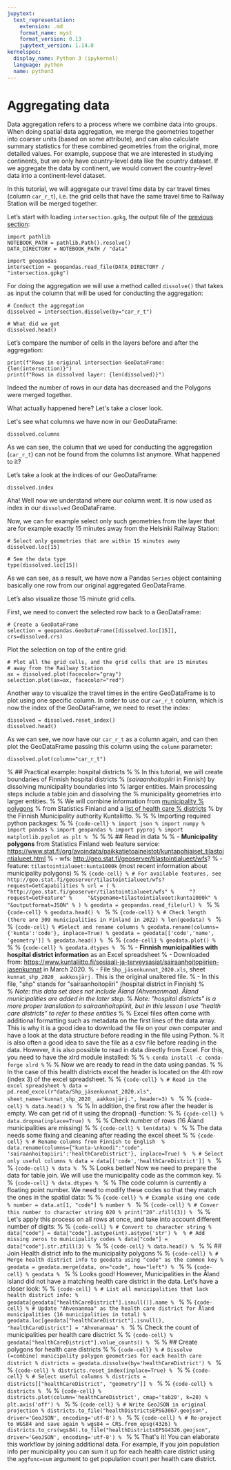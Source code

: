 ```yaml
---
jupytext:
  text_representation:
    extension: .md
    format_name: myst
    format_version: 0.13
    jupytext_version: 1.14.0
kernelspec:
  display_name: Python 3 (ipykernel)
  language: python
  name: python3
---
```


# Aggregating data

Data aggregation refers to a process where we combine data into groups. When
doing spatial data aggregation, we merge the geometries together into coarser
units (based on some attribute), and can also calculate summary statistics for
these combined geometries from the original, more detailed values. For example,
suppose that we are interested in studying continents, but we only have
country-level data like the country dataset. If we aggregate the data by
continent, we would convert the country-level data into a continent-level
dataset.

In this tutorial, we will aggregate our travel time data by car travel times
(column `car_r_t`), i.e. the grid cells that have the same travel time to
Railway Station will be merged together.

Let’s start with loading `intersection.gpkg`, the output file of the
[previous section](overlay-analysis):

```{code-cell}
import pathlib 
NOTEBOOK_PATH = pathlib.Path().resolve()
DATA_DIRECTORY = NOTEBOOK_PATH / "data"
```

```{code-cell}
import geopandas
intersection = geopandas.read_file(DATA_DIRECTORY / "intersection.gpkg")
```

For doing the aggregation we will use a method called `dissolve()` that takes
as input the column that will be used for conducting the aggregation:

```{code-cell}
# Conduct the aggregation
dissolved = intersection.dissolve(by="car_r_t")

# What did we get
dissolved.head()
```

Let’s compare the number of cells in the layers before and after the
aggregation:

```{code-cell}
print(f"Rows in original intersection GeoDataFrame: {len(intersection)}")
print(f"Rows in dissolved layer: {len(dissolved)}")
```

Indeed the number of rows in our data has decreased and the Polygons were
merged together.

What actually happened here? Let's take a closer look. 

Let's see what columns we have now in our GeoDataFrame:

```{code-cell}
dissolved.columns
```

As we can see, the column that we used for conducting the aggregation
(`car_r_t`) can not be found from the columns list anymore. What happened to
it?

Let’s take a look at the indices of our GeoDataFrame:

```{code-cell}
dissolved.index
```

Aha! Well now we understand where our column went. It is now used as index in
our `dissolved` GeoDataFrame. 

Now, we can for example select only such geometries from the layer that are for
example exactly 15 minutes away from the Helsinki Railway Station:

```{code-cell}
# Select only geometries that are within 15 minutes away
dissolved.loc[15]
```

```{code-cell}
# See the data type
type(dissolved.loc[15])
```


As we can see, as a result, we have now a Pandas `Series` object containing
basically one row from our original aggregated GeoDataFrame.

Let’s also visualize those 15 minute grid cells.

First, we need to convert the selected row back to a GeoDataFrame:

```{code-cell}
# Create a GeoDataFrame
selection = geopandas.GeoDataFrame([dissolved.loc[15]], crs=dissolved.crs)
```

Plot the selection on top of the entire grid:

```{code-cell}
# Plot all the grid cells, and the grid cells that are 15 minutes
# away from the Railway Station
ax = dissolved.plot(facecolor="gray")
selection.plot(ax=ax, facecolor="red")
```

Another way to visualize the travel times in the entire GeoDataFrame is to plot using one specific column. In order to use our `car_r_t` column, which is now the index of the GeoDataFrame, we need to reset the index:

```{code-cell}
dissolved = dissolved.reset_index()
dissolved.head()
```

As we can see, we now have our `car_r_t` as a column again, and can then plot the GeoDataFrame passing this column using the `column` parameter:

```{code-cell}
dissolved.plot(column="car_r_t")
```

% ## Practical example: hospital districts
% 
% In this tutorial, we will create boundaries of Finnish hospital districts
% (*sairaanhoitopiiri* in Finnish) by dissolving municipality boundaries into
% larger entities. Main processing steps include a table join and dissolving the
% municipality geometries into larger entities.
% 
% We will combine information from [municipality
% polygons](https://www.stat.fi/org/avoindata/paikkatietoaineistot/vaesto_tilastointialueittain.html)
% from Statistics Finland and a [list of health care
% districts](https://www.kuntaliitto.fi/sosiaali-ja-terveysasiat/sairaanhoitopiirien-jasenkunnat)
% by the Finnish Municipality authority Kuntaliitto.
% 
% 
% Importing required python packages:
% 
% ```{code-cell}
% import json
% import numpy
% import pandas
% import geopandas
% import pyproj
% import matplotlib.pyplot as plt
% ```
% 
% 
% ## Read in data
% 
% - **Municipality polygons** from Statistics Finland web feature service: https://www.stat.fi/org/avoindata/paikkatietoaineistot/kuntapohjaiset_tilastointialueet.html
%     - wfs: http://geo.stat.fi/geoserver/tilastointialueet/wfs?
%     - feature: `tilastointialueet:kunta1000k` (most recent information about municipality polygons)
% 
% ```{code-cell}
% # For available features, see http://geo.stat.fi/geoserver/tilastointialueet/wfs?request=GetCapabilities
% url = (
%     "http://geo.stat.fi/geoserver/tilastointialueet/wfs"
%     "?request=GetFeature"
%     "&typename=tilastointialueet:kunta1000k"
%     "&outputformat=JSON"
% )
% geodata = geopandas.read_file(url)
% ```
% 
% ```{code-cell}
% geodata.head()
% ```
% 
% ```{code-cell}
% # Check length (there are 309 municipalities in Finland in 2022)
% len(geodata)
% ```
% 
% ```{code-cell}
% #Select and rename columns
% geodata.rename(columns={'kunta':'code'}, inplace=True)
% geodata = geodata[['code','name', 'geometry']]
% geodata.head()
% ```
% 
% ```{code-cell}
% geodata.plot()
% ```
% 
% ```{code-cell}
% geodata.dtypes
% ```
% 
% - **Finnish municipalities with hospital district information** as an Excel spreadsheet 
%     - Downloaded from: https://www.kuntaliitto.fi/sosiaali-ja-terveysasiat/sairaanhoitopiirien-jasenkunnat in March 2020. 
%     - File `Shp_jäsenkunnat_2020.xls`, sheet `kunnat_shp_2020_ aakkosjärj.` This is the original unaltered file.
%     - In this file, "shp" stands for "sairaanhoitopiiri" (hospital district in Finnish)
%     
% *Note: this data set does not include Åland (Ahvenanmaa). Åland municipalities are added in the later step.*
% *Note: "hospital districts" is a more proper translation to sairaanhoitopiirit, but in this lesson I use "health care districts" to refer to these entities*
% 
% Excel files often come with additional formatting such as metadata on the first lines of the data array. This is why it is a good idea to download the file on your own computer and have a look at the data structure before reading in the file using Python.
% It is also often a good idea to save the file as a csv file before reading in the data. However, it is also possible to read in data directly from Excel. For this, you need to have the xlrd module installed:
% 
% ```
% conda install -c conda-forge xlrd
% ```
% 
% Now we are ready to read in the data using pandas.
% 
% In the case of this health districts excel the header is located on the 4th row (index 3) of the excel spreadsheet.
% 
% ```{code-cell}
% # Read in the excel spreadsheet
% data = pd.read_excel(r"data/Shp_jäsenkunnat_2020.xls", sheet_name="kunnat_shp_2020_ aakkosjärj.", header=3)
% ```
% 
% ```{code-cell}
% data.head()
% ```
% 
% In addition, the first row after the header is empty. We can get rid of it using the dropna() -function:
% 
% ```{code-cell}
% data.dropna(inplace=True)
% ```
% 
% Check number of rows (16 Åland municipalities are missing)
% 
% ```{code-cell}
% len(data)
% ```
% 
% The data needs some fixing and cleaning after reading the excel sheet
% 
% ```{code-cell}
% # Rename columns from Finnish to English 
% data.rename(columns={"kunta-\nkoodi":"code", 'sairaanhoitopiiri':'healthCareDistrict'}, inplace=True)
% 
% # Select only useful columns
% data = data[['code','healthCareDistrict']]
% ```
% 
% ```{code-cell}
% data
% ```
% 
% Looks better! Now we need to prepare the data for table join. We will use the municipality code as the common key.
% 
% ```{code-cell}
% data.dtypes
% ```
% 
% The code column is currently a floating point number. We need to modify these codes so that they match the ones in the spatial data:
% 
% ```{code-cell}
% # Example using one code
% number = data.at[1, "code"]
% number
% ```
% 
% ```{code-cell}
% # Conver this number to character string 020
% print("20".zfill(3))
% ```
% 
% Let's apply this process on all rows at once, and take into account different number of digits:
% 
% ```{code-cell}
% # Convert to character string
% data["code"] = data["code"].astype(int).astype('str')
% 
% # Add missing zeros to municipality codes
% data["code"] = data["code"].str.zfill(3)
% ```
% 
% ```{code-cell}
% data.head()
% ```
% 
% ## Join Health district info to the municipality polygons
% 
% ```{code-cell}
% # Merge health district info to geodata using "code" as the common key
% geodata = geodata.merge(data, on="code", how="left")
% ```
% 
% ```{code-cell}
% geodata
% ```
% 
% Looks good! However, Municipalities in the Åland island did not have a matching health care district in the data. Let's have a closer look:
% 
% ```{code-cell}
% # List all municipalities that lack health district info:
% geodata[geodata["healthCareDistrict"].isnull()].name
% ```
% 
% ```{code-cell}
% # Update "Ahvenanmaa" as the health care district for Åland municipalities (16 municipalities in total)
% geodata.loc[geodata["healthCareDistrict"].isnull(), "healthCareDistrict"] = "Ahvenanmaa"
% ```
% 
% Check the count of municipalities per health care disctrict
% 
% ```{code-cell}
% geodata["healthCareDistrict"].value_counts()
% ```
% 
% ## Create polygons for health care districts
% 
% ```{code-cell}
% # Dissolve (=combine) municipality polygon geometries for each health care district
% districts = geodata.dissolve(by='healthCareDistrict')
% ```
% 
% ```{code-cell}
% districts.reset_index(inplace=True)
% ```
% 
% ```{code-cell}
% # Select useful columns
% districts = districts[["healthCareDistrict", "geometry"]]
% ```
% 
% ```{code-cell}
% districts
% ```
% 
% ```{code-cell}
% districts.plot(column='healthCareDistrict', cmap='tab20', k=20)
% plt.axis('off')
% ```
% 
% ```{code-cell}
% # Write GeoJSON in original projection
% districts.to_file("healthDistrictsEPSG3067.geojson", driver='GeoJSON', encoding='utf-8')
% ```
% 
% ```{code-cell}
% # Re-project to WGS84 and save again
% wgs84 = CRS.from_epsg(4326)
% districts.to_crs(wgs84).to_file("healthDistrictsEPSG4326.geojson", driver='GeoJSON', encoding='utf-8')
% ```
% 
% That's it! You can elaborate this workflow by joining additional data. For example, if you join population info per municipality you can sum it up for each health care district using the `aggfunc=sum` argument to get population count per health care district.
